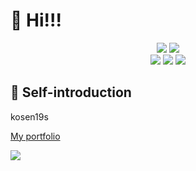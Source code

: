 # :wave: Hi!!!

<div align="center">
<img src="https://img.shields.io/badge/age-17-9cf.svg?style=for-the-badge"></img>
<img src="https://img.shields.io/badge/Occupation-student-success.svg?style=for-the-badge"></img><br>
<img src="https://img.shields.io/badge/OS-macOS-critical.svg?style=for-the-badge"></img>
<img src="https://img.shields.io/badge/Apple-respect-orange.svg?style=for-the-badge&logo=Apple"></img>
<img src="https://img.shields.io/badge/Mac-Love-ff69b4.svg?style=for-the-badge"></img><br>
</div>

## :tada: Self-introduction

kosen19s

[My portfolio](https://tyautyau56.netlify.app)

![](https://github-readme-streak-stats.herokuapp.com/?user=tyautyau56&theme=dark)
